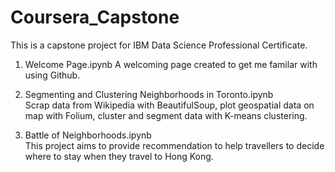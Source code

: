 # Coursera_Capstone
This is a capstone project for IBM Data Science Professional Certificate. 

1. Welcome Page.ipynb 
  A welcoming page created to get me familar with using Github.

2. Segmenting and Clustering Neighborhoods in Toronto.ipynb  
  Scrap data from Wikipedia with BeautifulSoup, plot geospatial data on map with Folium, cluster and segment data with K-means clustering. 

3. Battle of Neighborhoods.ipynb  
  This project aims to provide recommendation to help travellers to decide where to stay when they travel to Hong Kong. 
